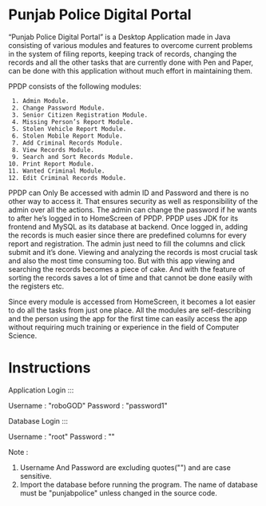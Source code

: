 # Punjab Police Digital Portal

“Punjab Police Digital Portal” is a Desktop Application made in Java consisting of various
modules and features to overcome current problems in the system of filing reports, keeping
track of records, changing the records and all the other tasks that are currently done with
Pen and Paper, can be done with this application without much effort in maintaining them.

PPDP consists of the following modules:
	
	 1. Admin Module.
	 2. Change Password Module.
	 3. Senior Citizen Registration Module.
	 4. Missing Person’s Report Module.
	 5. Stolen Vehicle Report Module.
	 6. Stolen Mobile Report Module.
	 7. Add Criminal Records Module.
	 8. View Records Module.
	 9. Search and Sort Records Module.
	10. Print Report Module.
	11. Wanted Criminal Module.
	12. Edit Criminal Records Module.

PPDP can Only Be accessed with admin ID and Password and there is no other way to access
it. That ensures security as well as responsibility of the admin over all the actions. The admin
can change the password if he wants to after he’s logged in to HomeScreen of PPDP.
PPDP uses JDK for its frontend and MySQL as its database at backend.
Once logged in, adding the records is much easier since there are predefined columns for every
report and registration. The admin just need to fill the columns and click submit and it’s done.
Viewing and analyzing the records is most crucial task and also the most time consuming too.
But with this app viewing and searching the records becomes a piece of cake. And with the
feature of sorting the records saves a lot of time and that cannot be done easily with the registers
etc.

Since every module is accessed from HomeScreen, it becomes a lot easier to do all the tasks
from just one place. All the modules are self-describing and the person using the app for the
first time can easily access the app without requiring much training or experience in the field
of Computer Science.

# Instructions

Application Login :::

Username : "roboGOD"
Password : "password1"

Database Login :::

Username : "root"
Password : ""

Note : 

1. Username And Password are excluding quotes("") and are case sensitive.
2. Import the database before running the program. The name of database must be "punjabpolice" unless changed in the
   source code.
